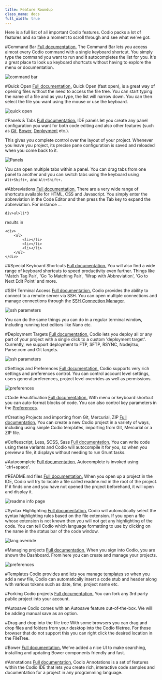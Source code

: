 ```yaml
---
title: Feature Roundup
class_name: docs
full_width: true
---
```


Here is a full list of all important Codio features. Codio packs a lot of features and so take a moment to scroll through and see what we've got.

#Command Bar
[Full documentation.](/docs/command-bar) The Command Bar lets you access almost every Codio command with a single keyboard shortcut. You simply type the command you want to run and it autocompletes the list for you. It's a great place to look up keyboard shortcuts without having to explore the menu or documentation.

![command bar](/img/docs/command-bar.png)

#Quick Open
[Full documentation.](/docs/ide/ide-general/quick-open/) Quick Open (fast open), is a great way of opening files without the need to access the file tree. You can start typing the name of a file and as you type, the list will narrow down. You can then select the file you want using the mouse or use the keyboard.

![quick open](/img/docs/quick-open.png)

#Panels & Tabs
[Full documentation.](/docs/panels/) IDE panels let you create any panel configuration you want for both code editing and also other features (such as [Git](/docs/git), [Bower](/docs/bower), [Deployment](/docs/deployment) etc.).

This gives you complete control over the layout of your project. Whenever you leave you project, its precise pane configuration is saved and reloaded when you come back to it.

![Panels](/img/docs/panel-overview.png)

You can open multiple tabs within a panel. You can drag tabs from one panel to another and you can switch tabs using the keyboard using `Alt+Shift+,` and `Alt+Shift+.`

#Abbreviations
[Full documentation.](/docs/emmet/emmet-abbreviations/) There are a very wide range of shortcuts available for HTML, CSS and Javascript. You simply enter the abbreviation in the Code Editor and then press the Tab key to expand the abbreviation. For instance ...

	div>ul>li*3

results in 

	<div>
	    <ul>
	        <li></li>
	        <li></li>
	        <li></li>
	    </ul>
	</div>


##Special Keyboard Shortcuts
[Full documentation.](/docs/emmet/emmet-actions/) You will also find a wide range of keyboard shortcuts to speed productivity even further. Things like 'Match Tag Pair', 'Go To Matching Pair', 'Wrap with Abbreviation', 'Go to Next Edit Point' and more.

#SSH Terminal Access
[Full documentation.](/docs/ssh/) Codio provides the ability to connect to a remote server via SSH. You can open multiple connections and manage connections through the [SSH Connection Manager](/docs/ssh/ssh-manager).

![ssh parameters](/img/docs/ssh-tab.png)

You can do the same things you can do in a regular terminal window, including running text editors like Nano etc.

#Deployment Targets
[Full documentation.](/docs/deployment/deploy/)
Codio lets you deploy all or any part of your project with a single click to a custom 'deployment target'. Currently, we support deployment to FTP, SFTP, RSYNC, Nodejitsu, Parse.com and Git targets.

![ssh parameters](/img/docs/deploy-details.png)

#Settings and Preferences
[Full documentation.](/docs/settings-prefs/) Codio supports very rich settings and preferences control. You can control account level settings, users general preferences, project level overrides as well as permissions.

![preferences](/img/docs/prefs-user.png)

#Code Beautification
[Full documentation.](/docs/ide-beautify/) With menu or keyboard shortcut you can auto-format blocks of code. You can also control key parameters in the [Preferences](/docs/settings-prefs/codio-prefs/).

#Creating Projects and importing from Git, Mercurial, ZIP
[Full documentation.](/docs/console/creating/) You can create a new Codio project in a variety of ways, including using simple Codio templates, importing from Git, Mercurial or a ZIP file.

#Coffeescript, Less, SCSS, Sass
[Full documentation.](/docs/compiling/) You can write code using these variants and Codio will autocompile it for you, so when you preview a file, it displays without needing to run Grunt tasks.

#Autocomplete
[Full documentation.](/docs/autocomplete/) Autocomplete is invoked using `ctrl+space'.

#README.md files
[Full documentation.](/docs/ide/ide-general/readme-md/) When you open up a project in the IDE, Codio will try to locate a file called readme.md in the root of the project. If it finds one and you have not opened the project beforehand, it will open and display it. 

![readme info page](/img/docs/readme-md.png)

#Syntax Highlighting
[Full documentation.](/docs/ide/code-editor/ide-force-lang/) Codio will automatically select the syntax highlighting rules based on the file extension. If you open a file whose extension is not known then you will not get any highlighting of the code. You can tell Codio which language formatting to use by clicking on the name in the status bar of the code window.

![lang override](/img/docs/ide-force-lang.png)

#Managing projects
[Full documentation.](/s/docs/console/) When you sign into Codio, you are shown the Dashboard. From here you can create and manage your projects.

![preferences](/img/docs/console-screen.png)

#Templates
Codio provides and lets you manage [templates](/docs/ide/ide-general/templates) so when you add a new file, Codio can automatically insert a code stub and header along with various tokens such as date, time, project name etc.


#Forking Codio projects
[Full documentation.](/docs/ide/ide-general/fork/) You can fork any 3rd party public project into your account.

#Autosave
Codio comes with an Autosave feature out-of-the-box. We will be adding manual save as an option.

#Drag and drop into the file tree
With some browsers you can drag and drop files and folders from your desktop into the Codio filetree. For those browser that do not support this you can right click the desired location in the FileTree.

#Bower
[Full documentation.](/docs/bower/) We've added a nice UI to make searching, installing and updating Bower components friendly and fast.

#Annotations
[Full documentation.](/docs/annotations/) Codio Annotations is a set of features within the Codio IDE that lets you create rich, interactive code samples and documentation for a project in any programming language.


